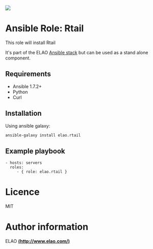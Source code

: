 <img src="http://www.elao.com/images/corpo/logo_red_small.png"/>

# Ansible Role: Rtail

This role will install Rtail

It's part of the ELAO [Ansible stack](http://ansible.elao.com) but can be used as a stand alone component.

## Requirements

- Ansible 1.7.2+
- Python
- Curl

## Installation

Using ansible galaxy:

```bash
ansible-galaxy install elao.rtail
```

## Example playbook

    - hosts: servers
      roles:
         - { role: elao.rtail }

# Licence

MIT

# Author information

ELAO [**(http://www.elao.com/)**](http://www.elao.com)
